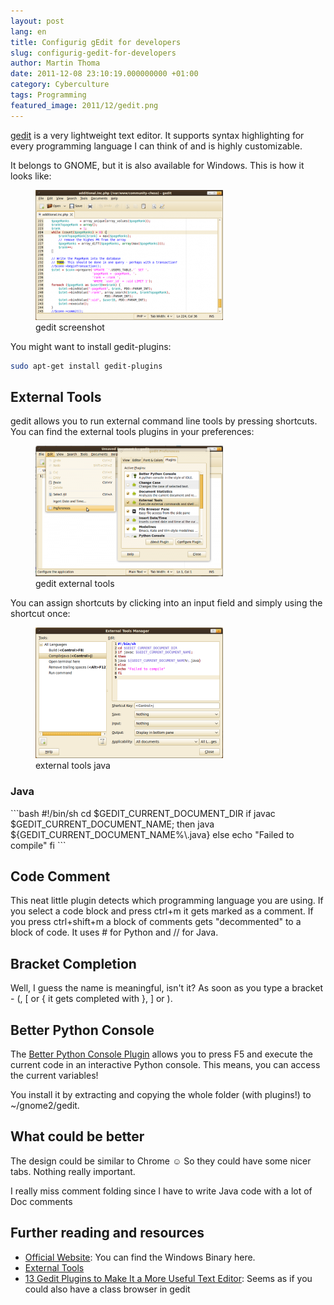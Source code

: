 ```yaml
---
layout: post
lang: en
title: Configurig gEdit for developers
slug: configurig-gedit-for-developers
author: Martin Thoma
date: 2011-12-08 23:10:19.000000000 +01:00
category: Cyberculture
tags: Programming
featured_image: 2011/12/gedit.png
---
```

<a href="http://en.wikipedia.org/wiki/Gedit">gedit</a> is a very lightweight text editor. It supports syntax highlighting for every programming language I can think of and is highly customizable.

It belongs to GNOME, but it is also available for Windows. This is how it looks like:

<figure class="aligncenter">
            <a href="../images/2011/12/gedit-screenshot-300x208.png"><img src="../images/2011/12/gedit-screenshot-300x208.png" alt="gedit screenshot" style="max-width:300px;max-height:208px" class="size-medium wp-image-9571"/></a>
            <figcaption class="text-center">gedit screenshot</figcaption>
        </figure>

You might want to install gedit-plugins:
```bash
sudo apt-get install gedit-plugins
```

<h2>External Tools</h2>
gedit allows you to run external command line tools by pressing shortcuts. You can find the external tools plugins in your preferences:
<figure class="aligncenter">
            <a href="../images/2011/12/gedit-external-tools1-300x209.png"><img src="../images/2011/12/gedit-external-tools1-300x209.png" alt="gedit external tools" style="max-width:300px;max-height:209px" class="size-medium wp-image-9601"/></a>
            <figcaption class="text-center">gedit external tools</figcaption>
        </figure>

You can assign shortcuts by clicking into an input field and simply using the shortcut once:
<figure class="aligncenter">
            <a href="../images/2011/12/external-tool-java-300x209.png"><img src="../images/2011/12/external-tool-java-300x209.png" alt="external tools java" style="max-width:300px;max-height:209px" class="size-medium wp-image-9611"/></a>
            <figcaption class="text-center">external tools java</figcaption>
        </figure>

<h3>Java</h3>
```bash
#!/bin/sh
cd $GEDIT_CURRENT_DOCUMENT_DIR
if javac $GEDIT_CURRENT_DOCUMENT_NAME;
then
java ${GEDIT_CURRENT_DOCUMENT_NAME%\.java}
else
echo "Failed to compile"
fi
```

<h2>Code Comment</h2>
This neat little plugin detects which programming language you are using. If you select a code block and press ctrl+m it gets marked as a comment. If you press ctrl+shift+m a block of comments gets "decommented" to a block of code. It uses # for Python and // for Java.

<h2>Bracket Completion</h2>
Well, I guess the name is meaningful, isn't it? As soon as you type a bracket - (, [ or { it gets completed with }, ] or ).

<h2>Better Python Console</h2>
The <a href="http://live.gnome.org/Gedit/Plugins/BetterPythonConsole">Better Python Console Plugin</a> allows you to press F5 and execute the current code in an interactive Python console. This means, you can access the current variables!

You install it by extracting and copying the whole folder (with plugins!) to ~/gnome2/gedit.

<h2>What could be better</h2>
The design could be similar to Chrome ☺ So they could have some nicer tabs. Nothing really important.

I really miss comment folding since I have to write Java code with a lot of Doc comments

<h2>Further reading and resources</h2>
<ul>
    <li><a href="http://projects.gnome.org/gedit/">Official Website</a>: You can find the Windows Binary here.</li>
    <li><a href="http://live.gnome.org/Gedit/ExternalToolsPluginCommands">External Tools</a></li>
    <li><a href="http://www.makeuseof.com/tag/top-plugins-to-extend-and-make-gedit-a-more-useful-text-editor-linux/">13 Gedit Plugins to Make It a More Useful Text Editor</a>: Seems as if you could also have a class browser in gedit</li>
</ul>
